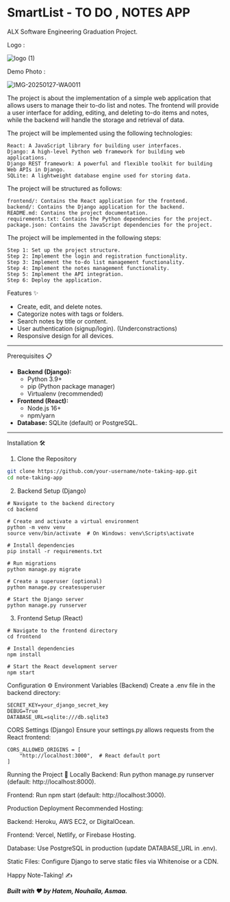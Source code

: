 # SmartList - TO DO , NOTES APP 
ALX Software Engineering Graduation Project.

Logo :

![logo (1)](https://github.com/user-attachments/assets/b9aaa89a-bcba-4d48-9fce-c3ad854be48a)

Demo Photo :

![IMG-20250127-WA0011](https://github.com/user-attachments/assets/c4b43247-75cb-4039-b56e-36889f9360e8)


The project is about the implementation of a simple web application that allows users to manage their to-do list and notes. 
The frontend will provide a user interface for adding, editing, and deleting to-do items and notes, 
while the backend will handle the storage and retrieval of data.

The project will be implemented using the following technologies:

    React: A JavaScript library for building user interfaces.
    Django: A high-level Python web framework for building web applications.
    Django REST framework: A powerful and flexible toolkit for building Web APIs in Django.
    SQLite: A lightweight database engine used for storing data.

The project will be structured as follows:

    frontend/: Contains the React application for the frontend.
    backend/: Contains the Django application for the backend.
    README.md: Contains the project documentation.
    requirements.txt: Contains the Python dependencies for the project.
    package.json: Contains the JavaScript dependencies for the project.

The project will be implemented in the following steps:

    Step 1: Set up the project structure.
    Step 2: Implement the login and registration functionality.
    Step 3: Implement the to-do list management functionality.
    Step 4: Implement the notes management functionality.
    Step 5: Implement the API integration.
    Step 6: Deploy the application.


Features ✨
- Create, edit, and delete notes.
- Categorize notes with tags or folders.
- Search notes by title or content.
- User authentication (signup/login). (Underconstractions) 
- Responsive design for all devices.

---

Prerequisites 📋
- **Backend (Django):**
  - Python 3.9+
  - pip (Python package manager)
  - Virtualenv (recommended)
- **Frontend (React):**
  - Node.js 16+
  - npm/yarn
- **Database:** SQLite (default) or PostgreSQL.

---

Installation 🛠️

1. Clone the Repository
```bash
git clone https://github.com/your-username/note-taking-app.git
cd note-taking-app
```
2. Backend Setup (Django)
```
# Navigate to the backend directory
cd backend

# Create and activate a virtual environment
python -m venv venv
source venv/bin/activate  # On Windows: venv\Scripts\activate

# Install dependencies
pip install -r requirements.txt

# Run migrations
python manage.py migrate

# Create a superuser (optional)
python manage.py createsuperuser

# Start the Django server
python manage.py runserver

```
3. Frontend Setup (React)
```
# Navigate to the frontend directory
cd frontend

# Install dependencies
npm install

# Start the React development server
npm start
```
Configuration ⚙️
Environment Variables (Backend)
Create a .env file in the backend directory:
```
SECRET_KEY=your_django_secret_key
DEBUG=True
DATABASE_URL=sqlite:///db.sqlite3
```
CORS Settings (Django)
Ensure your settings.py allows requests from the React frontend:
```
CORS_ALLOWED_ORIGINS = [
    "http://localhost:3000",  # React default port
]
```
Running the Project 🚀
Locally
Backend: Run python manage.py runserver (default: http://localhost:8000).

Frontend: Run npm start (default: http://localhost:3000).

Production Deployment
Recommended Hosting:

Backend: Heroku, AWS EC2, or DigitalOcean.

Frontend: Vercel, Netlify, or Firebase Hosting.

Database: Use PostgreSQL in production (update DATABASE_URL in .env).

Static Files: Configure Django to serve static files via Whitenoise or a CDN.

Happy Note-Taking! ✍️

***Built with ❤️ by Hatem, Nouhaila, Asmaa.***




